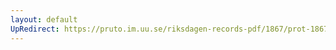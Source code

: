 ```yaml
---
layout: default
UpRedirect: https://pruto.im.uu.se/riksdagen-records-pdf/1867/prot-1867--ak--410/prot-1867--ak--410_030.pdf
---
```


